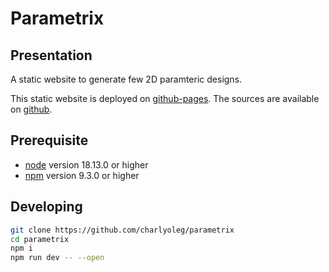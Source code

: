 Parametrix
==========


Presentation
------------

A static website to generate few 2D paramteric designs.

This static website is deployed on [github-pages](https://charlyoleg.github.io/parametrix).
The sources are available on [github](https://github.com/charlyoleg/parametrix).


Prerequisite
------------

- [node](https://nodejs.org) version 18.13.0 or higher
- [npm](https://docs.npmjs.com/cli/v7/commands/npm) version 9.3.0 or higher


Developing
----------

```bash
git clone https://github.com/charlyoleg/parametrix
cd parametrix
npm i
npm run dev -- --open
```
